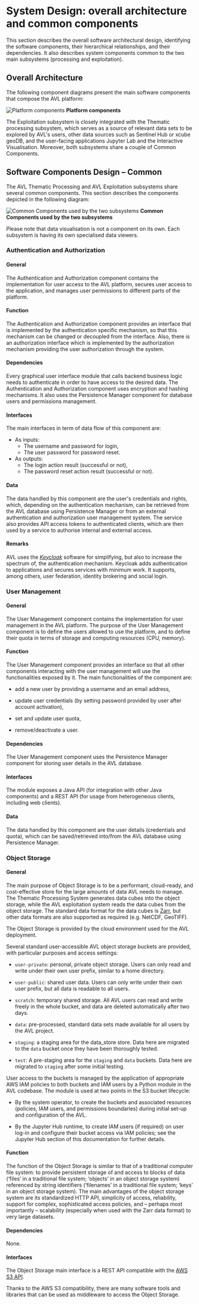 # System Design: overall architecture and common components

This section describes the overall software architectural design, identifying
the software components, their hierarchical relationships, and their
dependencies. It also describes system components common to the two main
subsystems (processing and exploitation).

## Overall Architecture

The following component diagrams present the main software components
that compose the AVL platform:

![Platform components](./../img/image1.png)
**Platform components**

The Exploitation subsystem is closely integrated with the Thematic processing
subsystem, which serves as a source of relevant data sets to be explored by
AVL's users, other data sources such as Sentinel Hub or xcube geoDB, and the
user-facing applications Jupyter Lab and the Interactive Visualisation.
Moreover, both subsystems share a couple of Common Components.

## Software Components Design – Common

The AVL Thematic Processing and AVL Exploitation subsystems share
several common components. This section describes the components
depicted in the following diagram:

![Common Components used by the two subsystems](./../img/image2.png)
**Common Components used by the two subsystems**

Please note that data visualisation is not a component on its own. Each
subsystem is having its own specialised data viewers.

### Authentication and Authorization

#### General

The Authentication and Authorization component contains the
implementation for user access to the AVL platform, secures user access
to the application, and manages user permissions to different parts of
the platform.

#### Function

The Authentication and Authorization component provides an interface
that is implemented by the authentication specific mechanism, so
that this mechanism can be changed or decoupled from the interface.
Also, there is an authorization interface which is implemented by the
authorization mechanism providing the user authorization through the
system.

#### Dependencies

Every graphical user interface module that calls backend business logic
needs to authenticate in order to have access to the desired data.
The Authentication and Authorization component uses encryption and
hashing mechanisms. It also uses the Persistence Manager component
for database users and permissions management.

#### Interfaces

The main interfaces in term of data flow of this component are:

-   As inputs:
    -   The username and password for login,
    -   The user password for password reset.
-   As outputs:
    -   The login action result (successful or not),
    -   The password reset action result (successful or not).

#### Data

The data handled by this component are the user's credentials and
rights, which, depending on the authentication mechanism, can be
retrieved from the AVL database using Persistence Manager or from an
external authentication and authorization user management system. The
service also provides API access tokens to authenticated clients, which
are then used by a service to authorise internal and external access.

#### Remarks

AVL uses the [*Keycloak*](https://www.keycloak.org/)
software for simplifying, but also to increase the spectrum of, the
authentication mechanism. Keycloak adds authentication to applications
and secures services with minimum work. It supports, among others, user
federation, identity brokering and social login.

### User Management

#### General

The User Management component contains the implementation for user
management in the AVL platform. The purpose of the User Management
component is to define the users allowed to use the platform, and to
define their quota in terms of storage and computing resources (CPU,
memory).

#### Function

The User Management component provides an interface so that all other
components interacting with the user management will use the functionalities
exposed by it. The main functionalities of the component are:

-   add a new user by providing a username and an email address,

-   update user credentials (by setting password provided by user after
    account activation),

-   set and update user quota,

-   remove/deactivate a user.

#### Dependencies

The User Management component uses the Persistence Manager component for
storing user details in the AVL database.

#### Interfaces

The module exposes a Java API (for integration with other Java
components) and a REST API (for usage from heterogeneous clients,
including web clients).

#### Data

The data handled by this component are the user details (credentials and
quota), which can be saved/retrieved into/from the AVL database using
Persistence Manager.

### Object Storage

#### General

The main purpose of Object Storage is to be a performant,
cloud-ready, and cost-effective store for the large amounts of data AVL
needs to manage. The Thematic Processing System generates data cubes
into the object storage, while the AVL exploitation system reads the
data cubes from the object storage. The standard data format for the data cubes
is [Zarr](https://zarr.readthedocs.io/en/stable/), but other data formats
are also supported as required (e.g. NetCDF, GeoTIFF).

The Object Storage is provided by the cloud environment used for the AVL
deployment.

Several standard user-accessible AVL object storage buckets are provided, with
particular purposes and access settings:

-   `user-private`: personal, private object storage. Users can only read
    and write under their own user prefix, similar to a home directory.

-   `user-public`: shared user data. Users can only write under their own
    user prefix, but all data is readable to all users.

-   `scratch`: temporary shared storage. All AVL users can read and write
    freely in the whole bucket, and data are deleted automatically after two
    days.

-   `data`: pre-processed, standard data sets made available for all users by
    the AVL project.

-   `staging`: a staging area for the data_store store. Data here are migrated
    to the `data` bucket once they have been thoroughly tested.

-   `test`: A pre-staging area for the `staging` and `data` buckets. Data here
    are migrated to `staging` after some initial testing.

User access to the buckets is managed by the application of appropriate AWS
IAM policies to both buckets and IAM users by a Python module in the AVL
codebase. The module is used at two points in the S3 bucket lifecycle:

-   By the system operator, to create the buckets and associated resources
    (policies, IAM users, and permissions boundaries) during initial set-up
    and configuration of the AVL.

-   By the Jupyter Hub runtime, to create IAM users (if required) on user
    log-in and configure their bucket access via IAM policies; see the
    Jupyter Hub section of this documentation for further details.

#### Function

The function of the Object Storage is similar to that of a traditional
computer file system: to provide persistent storage of and access to blocks of
data (‘files’ in a traditional file system; ‘objects’ in an object storage
system) referenced by string identifiers (‘filenames’ in a traditional file
system; ‘keys’ in an object storage system). The main advantages of the object
storage system are its standardized HTTP API, simplicity of access,
reliability, support for complex, sophisticated access policies, and – perhaps
most importantly – scalability (especially when used with the Zarr data
format) to very large datasets.

#### Dependencies

None.

#### Interfaces

The Object Storage main interface is a REST API compatible with the [AWS
S3 API](https://docs.aws.amazon.com/AmazonS3/latest/API/Welcome.html).

Thanks to the AWS S3 compatibility, there are many software tools and
libraries that can be used as middleware to access the Object Storage.

